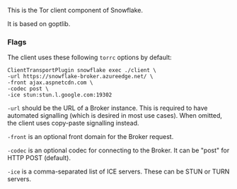 This is the Tor client component of Snowflake.

It is based on goptlib.

### Flags

The client uses these following `torrc` options by default:
```
ClientTransportPlugin snowflake exec ./client \
-url https://snowflake-broker.azureedge.net/ \
-front ajax.aspnetcdn.com \
-codec post \
-ice stun:stun.l.google.com:19302
```

`-url` should be the URL of a Broker instance. This is required to have
automated signalling (which is desired in most use cases).
When omitted, the client uses copy-paste signalling instead.

`-front` is an optional front domain for the Broker request.

`-codec` is an optional codec for connecting to the Broker.
It can be "post" for HTTP POST (default).

`-ice` is a comma-separated list of ICE servers. These can be STUN or TURN
servers.

